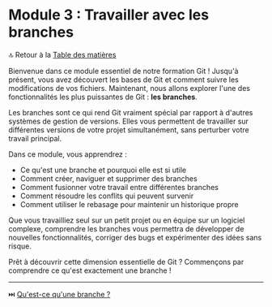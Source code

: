 # Module 3 : Travailler avec les branches

🔝 Retour à la [Table des matières](/SOMMAIRE.md)

Bienvenue dans ce module essentiel de notre formation Git ! Jusqu'à présent, vous avez découvert les bases de Git et comment suivre les modifications de vos fichiers. Maintenant, nous allons explorer l'une des fonctionnalités les plus puissantes de Git : **les branches**.

Les branches sont ce qui rend Git vraiment spécial par rapport à d'autres systèmes de gestion de versions. Elles vous permettent de travailler sur différentes versions de votre projet simultanément, sans perturber votre travail principal.

Dans ce module, vous apprendrez :
- Ce qu'est une branche et pourquoi elle est si utile
- Comment créer, naviguer et supprimer des branches
- Comment fusionner votre travail entre différentes branches
- Comment résoudre les conflits qui peuvent survenir
- Comment utiliser le rebasage pour maintenir un historique propre

Que vous travailliez seul sur un petit projet ou en équipe sur un logiciel complexe, comprendre les branches vous permettra de développer de nouvelles fonctionnalités, corriger des bugs et expérimenter des idées sans risque.

Prêt à découvrir cette dimension essentielle de Git ? Commençons par comprendre ce qu'est exactement une branche !

---

⏭️ [Qu'est-ce qu'une branche ?](/module-3-travailler-avec-les-branches/01-quest-ce-quune-branche.md)
